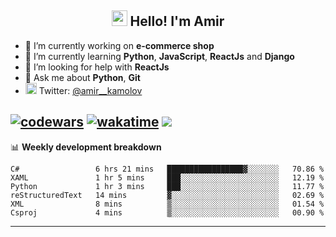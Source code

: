 <h2 align="center"><img src="https://media.giphy.com/media/hvRJCLFzcasrR4ia7z/giphy.gif" width="25px"> Hello! I'm Amir</h2>

- 🔭 I’m currently working on **e-commerce shop**
- 🌱 I’m currently learning **Python**, **JavaScript**, **ReactJs** and **Django**
- 🤔 I’m looking for help with **ReactJs**
- 💬 Ask me about **Python**, **Git**
- <img alt="Amir Kamolov | Twitter" width="18px" src="https://raw.githubusercontent.com/peterthehan/peterthehan/master/assets/twitter.svg" /> Twitter: [@amir__kamolov ](https://twitter.com/amir__kamolov)

[![codewars](https://www.codewars.com/users/Kamolov%20Amir/badges/micro)](https://www.codewars.com/users/Kamolov%20Amir)
[![wakatime](https://wakatime.com/badge/user/12da36de-2fca-4ef2-bb44-ec10c4750b61.svg)](https://wakatime.com/@12da36de-2fca-4ef2-bb44-ec10c4750b61)
![](https://komarev.com/ghpvc/?username=Amir0715&style=flat-square)
---

📊 **Weekly development breakdown**
<!--START_SECTION:waka-->

```text
C#                 6 hrs 21 mins   █████████████████▓░░░░░░░   70.86 %
XAML               1 hr 5 mins     ███░░░░░░░░░░░░░░░░░░░░░░   12.19 %
Python             1 hr 3 mins     ███░░░░░░░░░░░░░░░░░░░░░░   11.77 %
reStructuredText   14 mins         ▓░░░░░░░░░░░░░░░░░░░░░░░░   02.69 %
XML                8 mins          ▒░░░░░░░░░░░░░░░░░░░░░░░░   01.54 %
Csproj             4 mins          ▒░░░░░░░░░░░░░░░░░░░░░░░░   00.90 %
```

<!--END_SECTION:waka-->

---
